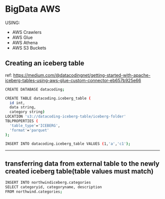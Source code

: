 # BigData AWS
USING:
- AWS Crawlers
- AWS Glue
- AWS Athena
- AWS S3 Buckets

## Creating an iceberg table

ref: https://medium.com/@datacodingnet/getting-started-with-apache-iceberg-tables-using-aws-glue-custom-connector-eb657b925e66

```bash
CREATE DATABASE datacoding;
```

```bash
CREATE TABLE datacoding.iceberg_table (
  id int,
  data string,
  category string)
LOCATION 's3://datacoding-iceberg-table/iceberg-folder' 
TBLPROPERTIES (
  'table_type'='ICEBERG',
  'format'='parquet'
);
```

```bash
INSERT INTO datacoding.iceberg_table VALUES (1,'a','c1');
```

---

## transferring data from external table to the newly created iceberg table(table values must match)

```bash
INSERT INTO northwindiceberg.categories
SELECT categoryid, categoryname, description
FROM northwind.categories;
```
